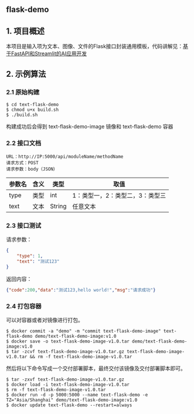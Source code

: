 ## flask-demo

## 1. 项目概述

本项目是输入项为文本、图像、文件的Flask接口封装通用模板，代码讲解见：[基于FastAPI和Streamlit的AI应用开发](https://www.imiao.top/blogs/基于FastAPI和Streamlit的AI应用开发.html)

## 2. 示例算法

### 2.1 原始构建

```
$ cd text-flask-demo
$ chmod u+x build.sh
$ ./build.sh
```

构建成功后会得到 text-flask-demo-image 镜像和 text-flask-demo 容器

### 2.2 接口文档

```
URL：http://IP:5000/api/moduleName/methodName
请求方式：POST
请求参数：body（JSON）
```

| 参数名 | 含义 | 类型   | 取值                            |
| ------ | ---- | ------ | ------------------------------- |
| type   | 类型 | int    | 1：类型一，2：类型二，3：类型三 |
| text   | 文本 | String | 任意文本                        |

### 2.3 接口测试

请求参数：

```json
{
    "type": 1,
    "text": "测试123"
}
```

返回内容：

```json
{"code":200,"data":"测试123,hello world!","msg":"请求成功"}
```

### 2.4 打包容器

可以对容器或者对镜像进行打包。

```
$ docker commit -a "demo" -m "commit text-flask-demo-image" text-flask-demo demo/text-flask-demo-image:v1.0
$ docker save -o text-flask-demo-image-v1.0.tar demo/text-flask-demo-image:v1.0
$ tar -zcvf text-flask-demo-image-v1.0.tar.gz text-flask-demo-image-v1.0.tar && rm -f text-flask-demo-image-v1.0.tar
```

然后将以下命令写成一个交付部署脚本，最终交付该镜像及交付部署脚本即可。

```
$ tar -zxvf text-flask-demo-image-v1.0.tar.gz
$ docker load -i text-flask-demo-image-v1.0.tar
$ rm -f text-flask-demo-image-v1.0.tar
$ docker run -d -p 5000:5000 --name text-flask-demo -e TZ="Asia/Shanghai" demo/text-flask-demo-image:v1.0
$ docker update text-flask-demo --restart=always
```

